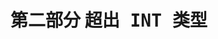 <hgroup>

# <samp class="SANS_Futura_Std_Bold_Condensed_B_11">第二部分</samp> <samp class="SANS_Dogma_OT_Bold_B_11">超出 INT 类型</samp>

</hgroup>
